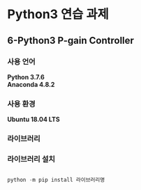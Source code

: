# Python3 연습 과제
## 6-Python3 P-gain Controller

### 사용 언어
**Python 3.7.6**  
**Anaconda 4.8.2**

### 사용 환경
**Ubuntu 18.04 LTS**  

### 라이브러리


### 라이브러리 설치
```python

python -m pip install 라이브러리명

```
